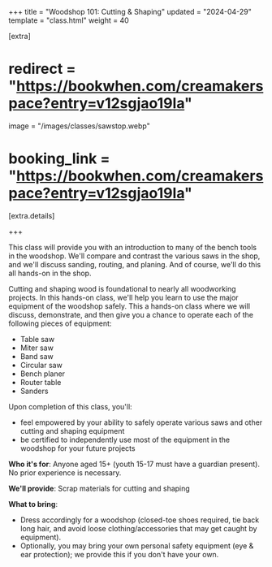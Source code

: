 +++
title = "Woodshop 101: Cutting & Shaping"
updated = "2024-04-29"
template = "class.html"
weight = 40

[extra]
# redirect = "https://bookwhen.com/creamakerspace?entry=v12sgjao19la"
image = "/images/classes/sawstop.webp"
# booking_link = "https://bookwhen.com/creamakerspace?entry=v12sgjao19la"

[extra.details]

+++

This class will provide you with an introduction to many of the bench tools in the woodshop. We'll compare and contrast the various saws in the shop, and we'll discuss sanding, routing, and planing. And of course, we'll do this all hands-on in the shop.

<!-- more -->

Cutting and shaping wood is foundational to nearly all woodworking projects. In this hands-on class, we'll help you learn to use the major equipment of the woodshop safely. This a hands-on class where we will discuss, demonstrate, and then give you a chance to operate each of the following pieces of equipment:

- Table saw
- Miter saw
- Band saw
- Circular saw
- Bench planer
- Router table
- Sanders

Upon completion of this class, you'll:
- feel empowered by your ability to safely operate various saws and other cutting and shaping equipment
- be certified to independently use most of the equipment in the woodshop for your future projects

**Who it's for**: Anyone aged 15+ (youth 15-17 must have a guardian present).
No prior experience is necessary.

**We'll provide**: Scrap materials for cutting and shaping

**What to bring**:
- Dress accordingly for a woodshop (closed-toe shoes required, tie back long hair, and avoid loose clothing/accessories that may get caught by equipment).
- Optionally, you may bring your own personal safety equipment (eye & ear protection); we provide this if you don't have your own.
